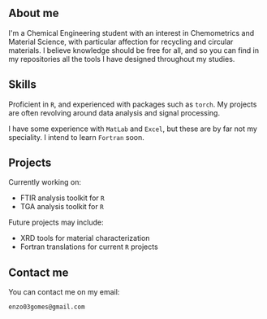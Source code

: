 ## About me

I'm a Chemical Engineering student with an interest in Chemometrics and Material Science, with particular affection for recycling and circular materials.
I believe knowledge should be free for all, and so you can find in my repositories all the tools I have designed throughout my studies. 


## Skills

Proficient in `R`, and experienced with packages such as `torch`.
My projects are often revolving around data analysis and signal processing.

I have some experience with `MatLab` and `Excel`, but these are by far not my speciality.
I intend to learn `Fortran` soon. 


## Projects

Currently working on:
- FTIR analysis toolkit for `R`
- TGA analysis toolkit for `R`

Future projects may include:
- XRD tools for material characterization
- Fortran translations for current `R` projects


## Contact me
You can contact me on my email:
```
enzo03gomes@gmail.com
```




